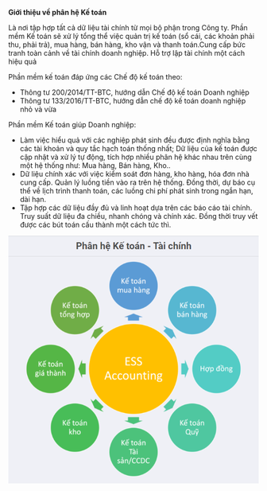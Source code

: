 **Giới thiệu về phân hệ Kế toán**

Là nơi tập hợp tất cả dữ liệu tài chính từ mọi bộ phận trong Công ty. Phần mềm Kế toán sẽ xử lý tổng thể việc quản trị kế toán (sổ cái, các khoản phải thu, phải trả), mua hàng, bán hàng, kho vận và thanh toán.Cung cấp bức tranh toàn cảnh về tài chính doanh nghiệp. Hỗ trợ lập tài chính một cách hiệu quả

Phần mềm kế toán đáp ứng các Chế độ kế toán theo:

- Thông tư 200/2014/TT-BTC, hướng dẫn Chế độ kế toán Doanh nghiệp
- Thông tư 133/2016/TT-BTC, hướng dẫn chế độ kế toán doanh nghiệp nhỏ và vừa

Phần mềm Kế toán giúp Doanh nghiệp: 

- Làm việc hiểu quả với các nghiệp phát sinh đều được định nghĩa bằng các tài khoản và quy tắc hạch toán thống nhất; Dữ liệu của kế toán được cập nhật và xử lý tự động, tích hợp nhiều phân hệ khác nhau trên cùng một hệ thống như: Mua hàng, Bán hàng, Kho..
- Dữ liệu chính xác với việc kiểm soát đơn hàng, kho hàng, hóa đơn nhà cung cấp. Quản lý luồng tiền vào ra trên hệ thống. Đồng thời, dự báo cụ thể về lịch trình thanh toán, các luồng chi phí phát sinh trong ngắn hạn, dài hạn. 
- Tập hợp các dữ liệu đầy đủ và linh hoạt dựa trên các báo cáo tài chính. Truy suất dữ liệu đa chiều, nhanh chóng và chính xác. Đồng thời truy vết được các bút toán cấu thành một cách tức thì.

![image-20210930081951024](images/image-20210930081951024.png)







